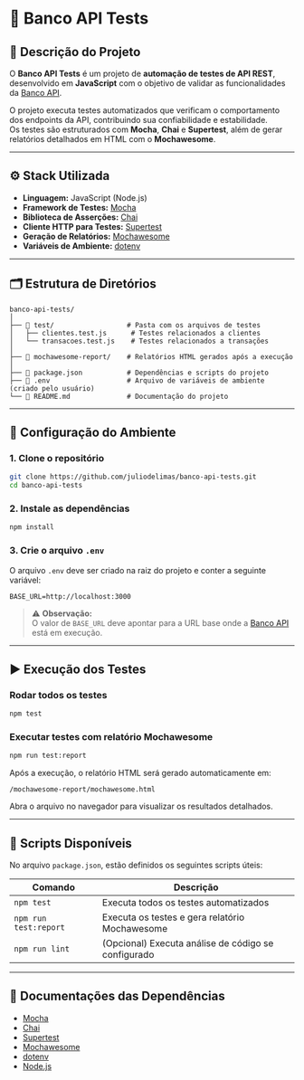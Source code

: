 # 🧪 Banco API Tests

## 📘 Descrição do Projeto
O **Banco API Tests** é um projeto de **automação de testes de API REST**, desenvolvido em **JavaScript** com o objetivo de validar as funcionalidades da [Banco API](https://github.com/juliodelimas/banco-api).  

O projeto executa testes automatizados que verificam o comportamento dos endpoints da API, contribuindo sua confiabilidade e estabilidade.  
Os testes são estruturados com **Mocha**, **Chai** e **Supertest**, além de gerar relatórios detalhados em HTML com o **Mochawesome**.

---

## ⚙️ Stack Utilizada

- **Linguagem:** JavaScript (Node.js)
- **Framework de Testes:** [Mocha](https://mochajs.org/)
- **Biblioteca de Asserções:** [Chai](https://www.chaijs.com/)
- **Cliente HTTP para Testes:** [Supertest](https://github.com/ladjs/supertest)
- **Geração de Relatórios:** [Mochawesome](https://github.com/adamgruber/mochawesome)
- **Variáveis de Ambiente:** [dotenv](https://github.com/motdotla/dotenv)

---

## 🗂️ Estrutura de Diretórios

```
banco-api-tests/
│
├── 📁 test/                  # Pasta com os arquivos de testes
│   ├── clientes.test.js      # Testes relacionados a clientes
│   └── transacoes.test.js    # Testes relacionados a transações
│
├── 📁 mochawesome-report/    # Relatórios HTML gerados após a execução
│
├── 📄 package.json           # Dependências e scripts do projeto
├── 📄 .env                   # Arquivo de variáveis de ambiente (criado pelo usuário)
└── 📄 README.md              # Documentação do projeto
```

---

## 🔧 Configuração do Ambiente

### 1. Clone o repositório
```bash
git clone https://github.com/juliodelimas/banco-api-tests.git
cd banco-api-tests
```

### 2. Instale as dependências
```bash
npm install
```

### 3. Crie o arquivo `.env`
O arquivo `.env` deve ser criado na raiz do projeto e conter a seguinte variável:

```env
BASE_URL=http://localhost:3000
```

> ⚠️ **Observação:**  
> O valor de `BASE_URL` deve apontar para a URL base onde a [Banco API](https://github.com/juliodelimas/banco-api) está em execução.

---

## ▶️ Execução dos Testes

### Rodar todos os testes
```bash
npm test
```

### Executar testes com relatório Mochawesome
```bash
npm run test:report
```

Após a execução, o relatório HTML será gerado automaticamente em:
```
/mochawesome-report/mochawesome.html
```

Abra o arquivo no navegador para visualizar os resultados detalhados.

---

## 📄 Scripts Disponíveis

No arquivo `package.json`, estão definidos os seguintes scripts úteis:

| Comando | Descrição |
|----------|------------|
| `npm test` | Executa todos os testes automatizados |
| `npm run test:report` | Executa os testes e gera relatório Mochawesome |
| `npm run lint` | (Opcional) Executa análise de código se configurado |

---

## 🔗 Documentações das Dependências

- [Mocha](https://mochajs.org/)
- [Chai](https://www.chaijs.com/)
- [Supertest](https://github.com/ladjs/supertest)
- [Mochawesome](https://github.com/adamgruber/mochawesome)
- [dotenv](https://github.com/motdotla/dotenv)
- [Node.js](https://nodejs.org/)

